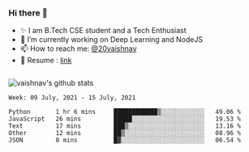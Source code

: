 ### Hi there 👋

<!--
**vaishnav-197/vaishnav-197** is a ✨ _special_ ✨ repository because its `README.md` (this file) appears on your GitHub profile.

Here are some ideas to get you started:
-->

- ✨ I am B.Tech CSE student and a Tech Enthusiast
- 🔭 I’m currently working on Deep Learning and NodeJS
- 📫 How to reach me: [@20vaishnav](https://twitter.com/20vaishnav)
- 🔭 Resume : [link](https://docs.google.com/document/d/1sVmdrZ_oAZ5dlCYpcAQodWISeJOea8gpJk0LbAx-6Y0/edit?usp=sharing)

<img src="https://github.com/vaishnav-197/vaishnav-197/blob/main/images/stat.svg" alt=""/>


![vaishnav's github stats](https://github-readme-stats.vercel.app/api?username=vaishnav-197&show_icons=true&theme=dark&count_private=true)



<!--START_SECTION:waka-->
```text
Week: 09 July, 2021 - 15 July, 2021

Python       1 hr 6 mins     ████████████▒░░░░░░░░░░░░   49.06 % 
JavaScript   26 mins         █████░░░░░░░░░░░░░░░░░░░░   19.53 % 
Text         17 mins         ███▒░░░░░░░░░░░░░░░░░░░░░   13.16 % 
Other        12 mins         ██▒░░░░░░░░░░░░░░░░░░░░░░   08.96 % 
JSON         8 mins          █▓░░░░░░░░░░░░░░░░░░░░░░░   06.54 % 
```
<!--END_SECTION:waka-->
